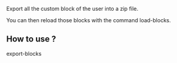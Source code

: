 Export all the custom block of the user into a zip file.

You can then reload those blocks with the command load-blocks.

## How to use ?

export-blocks

